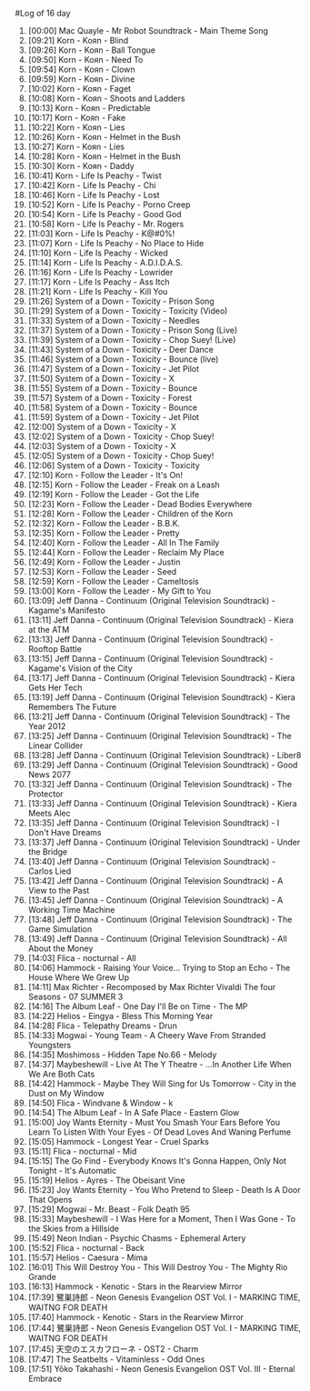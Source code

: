 #Log of 16 day

1. [00:00] Mac Quayle - Mr Robot Soundtrack - Main Theme Song
1. [09:21] Korn - Koяn - Blind
1. [09:26] Korn - Koяn - Ball Tongue
1. [09:50] Korn - Koяn - Need To
1. [09:54] Korn - Koяn - Clown
1. [09:59] Korn - Koяn - Divine
1. [10:02] Korn - Koяn - Faget
1. [10:08] Korn - Koяn - Shoots and Ladders
1. [10:13] Korn - Koяn - Predictable
1. [10:17] Korn - Koяn - Fake
1. [10:22] Korn - Koяn - Lies
1. [10:26] Korn - Koяn - Helmet in the Bush
1. [10:27] Korn - Koяn - Lies
1. [10:28] Korn - Koяn - Helmet in the Bush
1. [10:30] Korn - Koяn - Daddy
1. [10:41] Korn - Life Is Peachy - Twist
1. [10:42] Korn - Life Is Peachy - Chi
1. [10:46] Korn - Life Is Peachy - Lost
1. [10:52] Korn - Life Is Peachy - Porno Creep
1. [10:54] Korn - Life Is Peachy - Good God
1. [10:58] Korn - Life Is Peachy - Mr. Rogers
1. [11:03] Korn - Life Is Peachy - K@#0%!
1. [11:07] Korn - Life Is Peachy - No Place to Hide
1. [11:10] Korn - Life Is Peachy - Wicked
1. [11:14] Korn - Life Is Peachy - A.D.I.D.A.S.
1. [11:16] Korn - Life Is Peachy - Lowrider
1. [11:17] Korn - Life Is Peachy - Ass Itch
1. [11:21] Korn - Life Is Peachy - Kill You
1. [11:26] System of a Down - Toxicity - Prison Song
1. [11:29] System of a Down - Toxicity - Toxicity (Video)
1. [11:33] System of a Down - Toxicity - Needles
1. [11:37] System of a Down - Toxicity - Prison Song (Live)
1. [11:39] System of a Down - Toxicity - Chop Suey! (Live)
1. [11:43] System of a Down - Toxicity - Deer Dance
1. [11:46] System of a Down - Toxicity - Bounce (live)
1. [11:47] System of a Down - Toxicity - Jet Pilot
1. [11:50] System of a Down - Toxicity - X
1. [11:55] System of a Down - Toxicity - Bounce
1. [11:57] System of a Down - Toxicity - Forest
1. [11:58] System of a Down - Toxicity - Bounce
1. [11:59] System of a Down - Toxicity - Jet Pilot
1. [12:00] System of a Down - Toxicity - X
1. [12:02] System of a Down - Toxicity - Chop Suey!
1. [12:03] System of a Down - Toxicity - X
1. [12:05] System of a Down - Toxicity - Chop Suey!
1. [12:06] System of a Down - Toxicity - Toxicity
1. [12:10] Korn - Follow the Leader - It's On!
1. [12:15] Korn - Follow the Leader - Freak on a Leash
1. [12:19] Korn - Follow the Leader - Got the Life
1. [12:23] Korn - Follow the Leader - Dead Bodies Everywhere
1. [12:28] Korn - Follow the Leader - Children of the Korn
1. [12:32] Korn - Follow the Leader - B.B.K.
1. [12:35] Korn - Follow the Leader - Pretty
1. [12:40] Korn - Follow the Leader - All In The Family
1. [12:44] Korn - Follow the Leader - Reclaim My Place
1. [12:49] Korn - Follow the Leader - Justin
1. [12:53] Korn - Follow the Leader - Seed
1. [12:59] Korn - Follow the Leader - Cameltosis
1. [13:00] Korn - Follow the Leader - My Gift to You
1. [13:09] Jeff Danna - Continuum (Original Television Soundtrack) - Kagame's Manifesto
1. [13:11] Jeff Danna - Continuum (Original Television Soundtrack) - Kiera at the ATM
1. [13:13] Jeff Danna - Continuum (Original Television Soundtrack) - Rooftop Battle
1. [13:15] Jeff Danna - Continuum (Original Television Soundtrack) - Kagame's Vision of the City
1. [13:17] Jeff Danna - Continuum (Original Television Soundtrack) - Kiera Gets Her Tech
1. [13:19] Jeff Danna - Continuum (Original Television Soundtrack) - Kiera Remembers The Future
1. [13:21] Jeff Danna - Continuum (Original Television Soundtrack) - The Year 2012
1. [13:25] Jeff Danna - Continuum (Original Television Soundtrack) - The Linear Collider
1. [13:28] Jeff Danna - Continuum (Original Television Soundtrack) - Liber8
1. [13:29] Jeff Danna - Continuum (Original Television Soundtrack) - Good News 2077
1. [13:32] Jeff Danna - Continuum (Original Television Soundtrack) - The Protector
1. [13:33] Jeff Danna - Continuum (Original Television Soundtrack) - Kiera Meets Alec
1. [13:35] Jeff Danna - Continuum (Original Television Soundtrack) - I Don't Have Dreams
1. [13:37] Jeff Danna - Continuum (Original Television Soundtrack) - Under the Bridge
1. [13:40] Jeff Danna - Continuum (Original Television Soundtrack) - Carlos Lied
1. [13:42] Jeff Danna - Continuum (Original Television Soundtrack) - A View to the Past
1. [13:45] Jeff Danna - Continuum (Original Television Soundtrack) - A Working Time Machine
1. [13:48] Jeff Danna - Continuum (Original Television Soundtrack) - The Game Simulation
1. [13:49] Jeff Danna - Continuum (Original Television Soundtrack) - All About the Money
1. [14:03] Flica - nocturnal - All
1. [14:06] Hammock - Raising Your Voice... Trying to Stop an Echo - The House Where We Grew Up
1. [14:11] Max Richter - Recomposed by Max Richter Vivaldi The four Seasons - 07 SUMMER 3
1. [14:16] The Album Leaf - One Day I'll Be on Time - The MP
1. [14:22] Helios - Eingya - Bless This Morning Year
1. [14:28] Flica - Telepathy Dreams - Drun
1. [14:33] Mogwai - Young Team - A Cheery Wave From Stranded Youngsters
1. [14:35] Moshimoss - Hidden Tape No.66 - Melody
1. [14:37] Maybeshewill - Live At The Y Theatre - ...In Another Life When We Are Both Cats
1. [14:42] Hammock - Maybe They Will Sing for Us Tomorrow - City in the Dust on My Window
1. [14:50] Flica - Windvane & Window - k
1. [14:54] The Album Leaf - In A Safe Place - Eastern Glow
1. [15:00] Joy Wants Eternity - Must You Smash Your Ears Before You Learn To Listen With Your Eyes - Of Dead Loves And Waning Perfume
1. [15:05] Hammock - Longest Year - Cruel Sparks
1. [15:11] Flica - nocturnal - Mid
1. [15:15] The Go Find - Everybody Knows It's Gonna Happen, Only Not Tonight - It's Automatic
1. [15:19] Helios - Ayres - The Obeisant Vine
1. [15:23] Joy Wants Eternity - You Who Pretend to Sleep - Death Is A Door That Opens
1. [15:29] Mogwai - Mr. Beast - Folk Death 95
1. [15:33] Maybeshewill - I Was Here for a Moment, Then I Was Gone - To the Skies from a Hillside
1. [15:49] Neon Indian - Psychic Chasms - Ephemeral Artery
1. [15:52] Flica - nocturnal - Back
1. [15:57] Helios - Caesura - Mima
1. [16:01] This Will Destroy You - This Will Destroy You - The Mighty Rio Grande
1. [16:13] Hammock - Kenotic - Stars in the Rearview Mirror
1. [17:39] 鷺巣詩郎 - Neon Genesis Evangelion OST Vol. I - MARKING TIME, WAITNG FOR DEATH
1. [17:40] Hammock - Kenotic - Stars in the Rearview Mirror
1. [17:44] 鷺巣詩郎 - Neon Genesis Evangelion OST Vol. I - MARKING TIME, WAITNG FOR DEATH
1. [17:45] 天空のエスカフローネ - OST2 - Charm
1. [17:47] The Seatbelts - Vitaminless - Odd Ones
1. [17:51] Yōko Takahashi - Neon Genesis Evangelion OST Vol. III - Eternal Embrace
